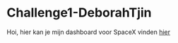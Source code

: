 # Challenge1-DeborahTjin

Hoi, hier kan je mijn dashboard voor SpaceX vinden
[hier](https://debbieeey.github.io/Challenge1-DeborahTjin/)
